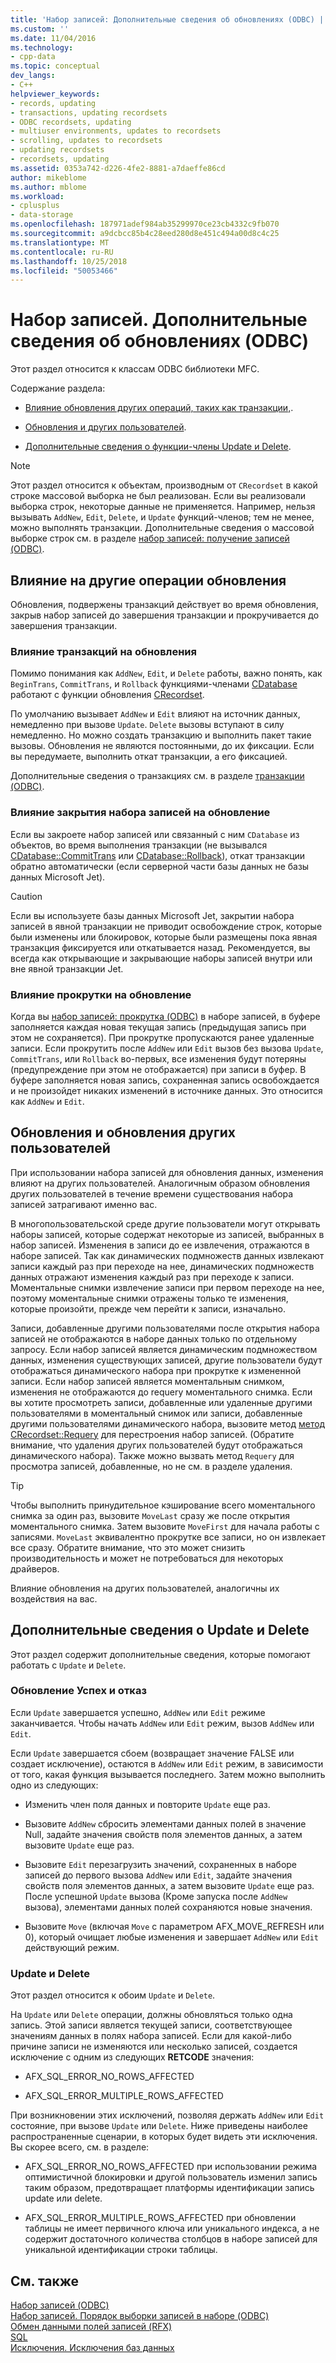 ```yaml
---
title: 'Набор записей: Дополнительные сведения об обновлениях (ODBC) | Документация Майкрософт'
ms.custom: ''
ms.date: 11/04/2016
ms.technology:
- cpp-data
ms.topic: conceptual
dev_langs:
- C++
helpviewer_keywords:
- records, updating
- transactions, updating recordsets
- ODBC recordsets, updating
- multiuser environments, updates to recordsets
- scrolling, updates to recordsets
- updating recordsets
- recordsets, updating
ms.assetid: 0353a742-d226-4fe2-8881-a7daeffe86cd
author: mikeblome
ms.author: mblome
ms.workload:
- cplusplus
- data-storage
ms.openlocfilehash: 187971adef984ab35299970ce23cb4332c9fb070
ms.sourcegitcommit: a9dcbcc85b4c28eed280d8e451c494a00d8c4c25
ms.translationtype: MT
ms.contentlocale: ru-RU
ms.lasthandoff: 10/25/2018
ms.locfileid: "50053466"
---
```

# <a name="recordset-more-about-updates-odbc"></a>Набор записей. Дополнительные сведения об обновлениях (ODBC)

Этот раздел относится к классам ODBC библиотеки MFC.

Содержание раздела:

- [Влияние обновления других операций, таких как транзакции,](#_core_how_transactions_affect_updates).

- [Обновления и других пользователей](#_core_your_updates_and_the_updates_of_other_users).

- [Дополнительные сведения о функции-члены Update и Delete](#_core_more_about_update_and_delete).

> [!NOTE]
>  Этот раздел относится к объектам, производным от `CRecordset` в какой строке массовой выборка не был реализован. Если вы реализовали выборка строк, некоторые данные не применяется. Например, нельзя вызывать `AddNew`, `Edit`, `Delete`, и `Update` функций-членов; тем не менее, можно выполнять транзакции. Дополнительные сведения о массовой выборке строк см. в разделе [набор записей: получение записей (ODBC)](../../data/odbc/recordset-fetching-records-in-bulk-odbc.md).

##  <a name="_core_how_other_operations_affect_updates"></a> Влияние на другие операции обновления

Обновления, подвержены транзакций действует во время обновления, закрыв набор записей до завершения транзакции и прокручивается до завершения транзакции.

###  <a name="_core_how_transactions_affect_updates"></a> Влияние транзакций на обновления

Помимо понимания как `AddNew`, `Edit`, и `Delete` работы, важно понять, как `BeginTrans`, `CommitTrans`, и `Rollback` функциями-членами [CDatabase](../../mfc/reference/cdatabase-class.md) работают с функции обновления [CRecordset](../../mfc/reference/crecordset-class.md).

По умолчанию вызывает `AddNew` и `Edit` влияют на источник данных, немедленно при вызове `Update`. `Delete` вызовы вступают в силу немедленно. Но можно создать транзакцию и выполнить пакет такие вызовы. Обновления не являются постоянными, до их фиксации. Если вы передумаете, выполнить откат транзакции, а его фиксацией.

Дополнительные сведения о транзакциях см. в разделе [транзакции (ODBC)](../../data/odbc/transaction-odbc.md).

###  <a name="_core_how_closing_the_recordset_affects_updates"></a> Влияние закрытия набора записей на обновление

Если вы закроете набор записей или связанный с ним `CDatabase` из объектов, во время выполнения транзакции (не вызывался [CDatabase::CommitTrans](../../mfc/reference/cdatabase-class.md#committrans) или [CDatabase::Rollback](../../mfc/reference/cdatabase-class.md#rollback)), откат транзакции обратно автоматически (если серверной части базы данных не базы данных Microsoft Jet).

> [!CAUTION]
>  Если вы используете базы данных Microsoft Jet, закрытии набора записей в явной транзакции не приводит освобождение строк, которые были изменены или блокировок, которые были размещены пока явная транзакция фиксируется или откатывается назад. Рекомендуется, вы всегда как открывающие и закрывающие наборы записей внутри или вне явной транзакции Jet.

###  <a name="_core_how_scrolling_affects_updates"></a> Влияние прокрутки на обновление

Когда вы [набор записей: прокрутка (ODBC)](../../data/odbc/recordset-scrolling-odbc.md) в наборе записей, в буфере заполняется каждая новая текущая запись (предыдущая запись при этом не сохраняется). При прокрутке пропускаются ранее удаленные записи. Если прокрутить после `AddNew` или `Edit` вызов без вызова `Update`, `CommitTrans`, или `Rollback` во-первых, все изменения будут потеряны (предупреждение при этом не отображается) при записи в буфер. В буфере заполняется новая запись, сохраненная запись освобождается и не произойдет никаких изменений в источнике данных. Это относится как `AddNew` и `Edit`.

##  <a name="_core_your_updates_and_the_updates_of_other_users"></a> Обновления и обновления других пользователей

При использовании набора записей для обновления данных, изменения влияют на других пользователей. Аналогичным образом обновления других пользователей в течение времени существования набора записей затрагивают именно вас.

В многопользовательской среде другие пользователи могут открывать наборы записей, которые содержат некоторые из записей, выбранных в набор записей. Изменения в записи до ее извлечения, отражаются в наборе записей. Так как динамических подмножеств данных извлекают записи каждый раз при переходе на нее, динамических подмножеств данных отражают изменения каждый раз при переходе к записи. Моментальные снимки извлечение записи при первом переходе на нее, поэтому моментальные снимки отражены только те изменения, которые произойти, прежде чем перейти к записи, изначально.

Записи, добавленные другими пользователями после открытия набора записей не отображаются в наборе данных только по отдельному запросу. Если набор записей является динамическим подмножеством данных, изменения существующих записей, другие пользователи будут отображаться динамического набора при прокрутке к измененной записи. Если набор записей является моментальным снимком, изменения не отображаются до requery моментального снимка. Если вы хотите просмотреть записи, добавленные или удаленные другими пользователями в моментальный снимок или записи, добавленные другими пользователями динамического набора, вызовите метод [метод CRecordset::Requery](../../mfc/reference/crecordset-class.md#requery) для перестроения набор записей. (Обратите внимание, что удаления других пользователей будут отображаться динамического набора). Также можно вызвать метод `Requery` для просмотра записей, добавленные, но не см. в разделе удаления.

> [!TIP]
>  Чтобы выполнить принудительное кэширование всего моментального снимка за один раз, вызовите `MoveLast` сразу же после открытия моментального снимка. Затем вызовите `MoveFirst` для начала работы с записями. `MoveLast` эквивалентно прокрутке все записи, но он извлекает все сразу. Обратите внимание, что это может снизить производительность и может не потребоваться для некоторых драйверов.

Влияние обновления на других пользователей, аналогичны их воздействия на вас.

##  <a name="_core_more_about_update_and_delete"></a> Дополнительные сведения о Update и Delete

Этот раздел содержит дополнительные сведения, которые помогают работать с `Update` и `Delete`.

### <a name="update-success-and-failure"></a>Обновление Успех и отказ

Если `Update` завершается успешно, `AddNew` или `Edit` режиме заканчивается. Чтобы начать `AddNew` или `Edit` режим, вызов `AddNew` или `Edit`.

Если `Update` завершается сбоем (возвращает значение FALSE или создает исключение), остаются в `AddNew` или `Edit` режим, в зависимости от того, какая функция вызывается последнего. Затем можно выполнить одно из следующих:

- Изменить член поля данных и повторите `Update` еще раз.

- Вызовите `AddNew` сбросить элементами данных полей в значение Null, задайте значения свойств поля элементов данных, а затем вызовите `Update` еще раз.

- Вызовите `Edit` перезагрузить значений, сохраненных в наборе записей до первого вызова `AddNew` или `Edit`, задайте значения свойств поля элементов данных, а затем вызовите `Update` еще раз. После успешной `Update` вызова (Кроме запуска после `AddNew` вызова), элементами данных полей сохраняются новые значения.

- Вызовите `Move` (включая `Move` с параметром AFX_MOVE_REFRESH или 0), который очищает любые изменения и завершает `AddNew` или `Edit` действующий режим.

### <a name="update-and-delete"></a>Update и Delete

Этот раздел относится к обоим `Update` и `Delete`.

На `Update` или `Delete` операции, должны обновляться только одна запись. Этой записи является текущей записи, соответствующее значениям данных в полях набора записей. Если для какой-либо причине записи не изменяются или несколько записей, создается исключение с одним из следующих **RETCODE** значения:

- AFX_SQL_ERROR_NO_ROWS_AFFECTED

- AFX_SQL_ERROR_MULTIPLE_ROWS_AFFECTED

При возникновении этих исключений, позволяя держать `AddNew` или `Edit` состояние, при вызове `Update` или `Delete`. Ниже приведены наиболее распространенные сценарии, в которых будет видеть эти исключения. Вы скорее всего, см. в разделе:

- AFX_SQL_ERROR_NO_ROWS_AFFECTED при использовании режима оптимистичной блокировки и другой пользователь изменил запись таким образом, предотвращает платформы идентификации запись update или delete.

- AFX_SQL_ERROR_MULTIPLE_ROWS_AFFECTED при обновлении таблицы не имеет первичного ключа или уникального индекса, а не содержит достаточного количества столбцов в наборе записей для уникальной идентификации строки таблицы.

## <a name="see-also"></a>См. также

[Набор записей (ODBC)](../../data/odbc/recordset-odbc.md)<br/>
[Набор записей. Порядок выборки записей в наборе (ODBC)](../../data/odbc/recordset-how-recordsets-select-records-odbc.md)<br/>
[Обмен данными полей записей (RFX)](../../data/odbc/record-field-exchange-rfx.md)<br/>
[SQL](../../data/odbc/sql.md)<br/>
[Исключения. Исключения баз данных](../../mfc/exceptions-database-exceptions.md)